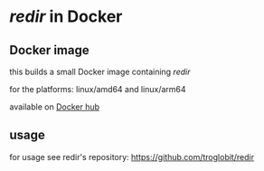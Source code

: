 # _redir_ in Docker


## Docker image

this builds a small Docker image containing _redir_ 

for the platforms: linux/amd64 and linux/arm64

available on [Docker hub](https://hub.docker.com/r/codieplusplus/redir_docker)


## usage

for usage see redir's repository: https://github.com/troglobit/redir

